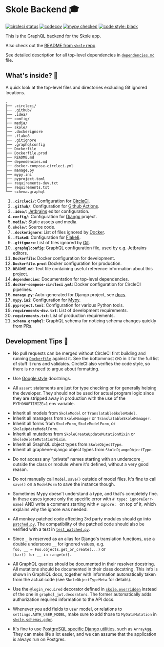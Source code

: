 # Skole Backend 🎓

[![circleci status](https://circleci.com/gh/ruohola/skole-backend.svg?style=shield&circle-token=7a11678cc5b06b270fa5460f456fd0da8368dae2)](https://circleci.com/gh/ruohola/skole-backend)
[![codecov](https://codecov.io/gh/ruohola/skole-backend/branch/develop/graph/badge.svg?token=EHHHpM9EJO)](https://codecov.io/gh/ruohola/skole-backend)
[![mypy checked](http://www.mypy-lang.org/static/mypy_badge.svg)](http://mypy-lang.org/)
[![code style: black](https://img.shields.io/badge/code%20style-black-000000.svg)](https://github.com/psf/black)

This is the GraphQL backend for the Skole app.

Also check out the [README from `skole` repo](https://github.com/ruohola/skole/blob/develop/README.md).

See detailed description for all top-level dependencies in [`dependencies.md`](dependencies.md) file.

## What's inside? 🧐

A quick look at the top-level files and directories excluding Git ignored locations.

```
.
├── .circleci/
├── .github/
├── .idea/
├── config/
├── media/
├── skole/
├── .dockerignore
├── .flake8
├── .gitignore
├── .graphqlconfig
├── Dockerfile
├── Dockerfile.prod
├── README.md
├── dependencies.md
├── docker-compose-circleci.yml
├── manage.py
├── mypy.ini
├── pyproject.toml
├── requirements-dev.txt
├── requirements.txt
└── schema.graphql
```

1.  **`.circleci/`**: Configuration for [CircleCI](https://circleci.com/).
2.  **`.github/`**: Configuration for [Github Actions](https://github.com/features/actions).
3.  **`.idea/`**: [Jetbrains](https://www.jetbrains.com/) editor configuration.
4.  **`config/`**: Configuration for [Django](https://www.djangoproject.com/) project.
5.  **`media/`**: Static assets and media.
6.  **`skole/`**: Source code.
7.  **`.dockerignore`**: List of files ignored by [Docker](https://www.docker.com/).
8.  **`.flake8`**: Configuration for [Flake8](https://flake8.pycqa.org/en/latest/).
9. **`.gitignore`**: List of files ignored by [Git](https://git-scm.com/).
10. **`.graphqlconfig`**: GraphQL configuration file, used by e.g. Jetbrains editors.
11. **`Dockerfile`**: Docker configuration for development.
12. **`Dockerfile.prod`**: Docker configuration for production.
13. **`README.md`**: Text file containing useful reference information about this project.
14. **`dependencies`**: Documentation for top-level dependencies.
15. **`docker-compose-circleci.yml`**: Docker configuration for CircleCI pipelines.
16. **`manage.py`**: Auto-generated for Django project, see [docs](https://docs.djangoproject.com/en/3.1/ref/django-admin/).
17. **`mypy.ini`**: Configuration for [Mypy](http://mypy-lang.org/).
18. **`pyproject.toml`**: Configuration for various Python tools.
19. **`requirements-dev.txt`**: List of development requirements.
20. **`requirements.txt`**: List of production requirements.
21. **`schema.graphql`**: GraphQL schema for noticing schema changes quickly from PRs.

## Development Tips 🚀

- No pull requests can be merged without CircleCI first building and running [`Dockerfile`](Dockerfile) against it.
  See the bottommost `CMD` in it for the full list of stuff it runs and validates.
  CircleCI also verifies the code style, so there is no need to argue about formatting.

- Use [Google style](https://sphinxcontrib-napoleon.readthedocs.io/en/latest/example_google.html) docstrings.

- All `assert` statements are just for type checking or for generally helping the developer.
  They should not be used for actual program logic since they are stripped away in production
  with the use of the `PYTHONOPTIMIZE=1` env variable.

<!-- -->

- Inherit all models from `SkoleModel` or `TranslatableSkoleModel`.
- Inherit all managers from `SkoleManager` or `TranslatableSkoleManager`.
- Inherit all forms from `SkoleForm`, `SkoleModelForm`, or `SkoleUpdateModelForm`.
- Inherit all mutations from `SkoleCreateUpdateMutationMixin` or `SkoleDeleteMutationMixin`.
- Inherit all GraphQL object types from `SkoleObjectType`.
- Inherit all graphene-django object types from `SkoleDjangoObjectType`.

<!-- -->

- Do not access any "private" names starting with an underscore `_`
  outside the class or module where it's defined, without a very good reason.

- Do not manually call `Model.save()` outside of model files.
  It's fine to call `save()` on a `ModelForm` to save the instance though.

- Sometimes Mypy doesn't understand a type, and that's completely fine. In these cases ignore
  only the specific error with `# type: ignore[err-name]` AND write a comment starting
  with `# Ignore: ` on top of it, which explains why the ignore was needed.

- All monkey patched code affecting 3rd party modules should go into [`patched.py`](skole/patched.py).
  The compatibility of the patched code should also be verified with a test in [`test_patched.py`](skole/tests/test_patched.py).

- Since `_` is reserved as an alias for Django's translation functions, use a double underscore `__`
  for ignored values, e.g. `foo, __ = Foo.objects.get_or_create(...)` or `[bar() for __ in range(n)]`.

- All GraphQL queries should be documented in their resolver docstring. All mutations should be documented in their class docstring.
  This info is shown in GraphiQL docs, together with information automatically taken from the actual code (see `SkoleObjectTypeMeta` for details).

- Use the `@login_required` decorator defined in [`skole.overridden`](skole/overridden.py) instead of the
  one in `graphql_jwt.decorators`. The former automatically adds authorization required information to the API docs.

- Whenever you add fields to `User` model, or relations to `settings.AUTH_USER_MODEL`, make sure
  to add those to `MyDataMutation` in [`skole.schemas.gdpr`](skole/schemas/gdpr.py).

- It's fine to use [PostgreSQL specific Django utilities](https://docs.djangoproject.com/en/stable/ref/contrib/postgres),
  such as `ArrayAgg`. They can make life a lot easier, and we can assume that the application is always run on Postgres.
